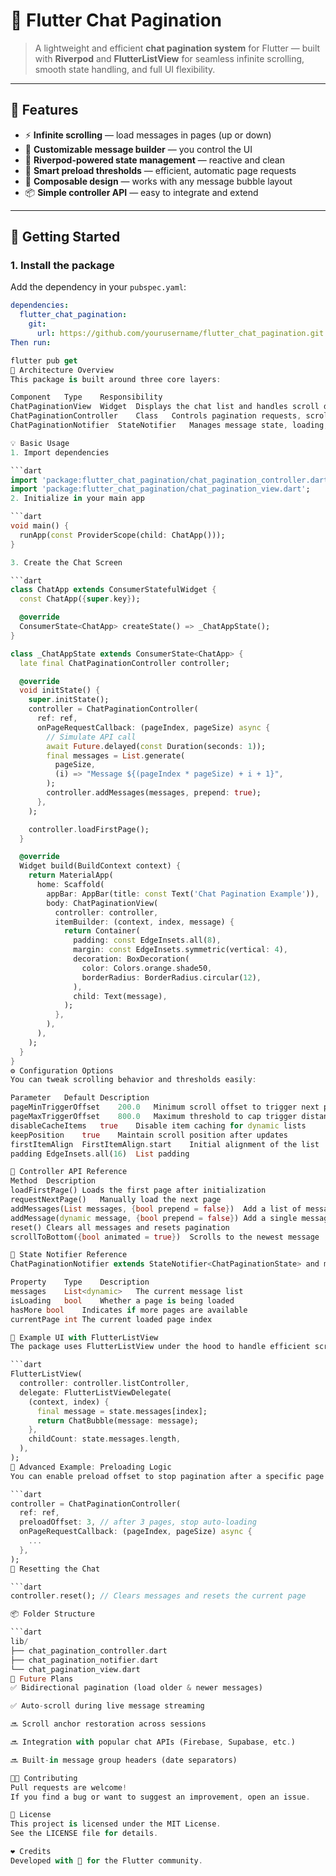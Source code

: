 # 🧩 Flutter Chat Pagination

> A lightweight and efficient **chat pagination system** for Flutter — built with **Riverpod** and **FlutterListView** for seamless infinite scrolling, smooth state handling, and full UI flexibility.

---

## 🌟 Features

- ⚡ **Infinite scrolling** — load messages in pages (up or down)
- 💬 **Customizable message builder** — you control the UI
- 🧠 **Riverpod-powered state management** — reactive and clean
- 🔄 **Smart preload thresholds** — efficient, automatic page requests
- 🎨 **Composable design** — works with any message bubble layout
- 📦 **Simple controller API** — easy to integrate and extend

---

## 🚀 Getting Started

### 1. Install the package

Add the dependency in your `pubspec.yaml`:

```yaml
dependencies:
  flutter_chat_pagination:
    git:
      url: https://github.com/yourusername/flutter_chat_pagination.git
Then run:
```

```dart
flutter pub get
🧱 Architecture Overview
This package is built around three core layers:

Component	Type	Responsibility
ChatPaginationView	Widget	Displays the chat list and handles scroll detection
ChatPaginationController	Class	Controls pagination requests, scrolling, and triggers
ChatPaginationNotifier	StateNotifier	Manages message state, loading, and pagination flags

💡 Basic Usage
1. Import dependencies

```dart
import 'package:flutter_chat_pagination/chat_pagination_controller.dart';
import 'package:flutter_chat_pagination/chat_pagination_view.dart';
2. Initialize in your main app

```dart
void main() {
  runApp(const ProviderScope(child: ChatApp()));
}

3. Create the Chat Screen

```dart
class ChatApp extends ConsumerStatefulWidget {
  const ChatApp({super.key});

  @override
  ConsumerState<ChatApp> createState() => _ChatAppState();
}

class _ChatAppState extends ConsumerState<ChatApp> {
  late final ChatPaginationController controller;

  @override
  void initState() {
    super.initState();
    controller = ChatPaginationController(
      ref: ref,
      onPageRequestCallback: (pageIndex, pageSize) async {
        // Simulate API call
        await Future.delayed(const Duration(seconds: 1));
        final messages = List.generate(
          pageSize,
          (i) => "Message ${(pageIndex * pageSize) + i + 1}",
        );
        controller.addMessages(messages, prepend: true);
      },
    );

    controller.loadFirstPage();
  }

  @override
  Widget build(BuildContext context) {
    return MaterialApp(
      home: Scaffold(
        appBar: AppBar(title: const Text('Chat Pagination Example')),
        body: ChatPaginationView(
          controller: controller,
          itemBuilder: (context, index, message) {
            return Container(
              padding: const EdgeInsets.all(8),
              margin: const EdgeInsets.symmetric(vertical: 4),
              decoration: BoxDecoration(
                color: Colors.orange.shade50,
                borderRadius: BorderRadius.circular(12),
              ),
              child: Text(message),
            );
          },
        ),
      ),
    );
  }
}
⚙️ Configuration Options
You can tweak scrolling behavior and thresholds easily:

Parameter	Default	Description
pageMinTriggerOffset	200.0	Minimum scroll offset to trigger next page
pageMaxTriggerOffset	800.0	Maximum threshold to cap trigger distance
disableCacheItems	true	Disable item caching for dynamic lists
keepPosition	true	Maintain scroll position after updates
firstItemAlign	FirstItemAlign.start	Initial alignment of the list
padding	EdgeInsets.all(16)	List padding

🔁 Controller API Reference
Method	Description
loadFirstPage()	Loads the first page after initialization
requestNextPage()	Manually load the next page
addMessages(List messages, {bool prepend = false})	Add a list of messages
addMessage(dynamic message, {bool prepend = false})	Add a single message
reset()	Clears all messages and resets pagination
scrollToBottom({bool animated = true})	Scrolls to the newest message

🧠 State Notifier Reference
ChatPaginationNotifier extends StateNotifier<ChatPaginationState> and manages:

Property	Type	Description
messages	List<dynamic>	The current message list
isLoading	bool	Whether a page is being loaded
hasMore	bool	Indicates if more pages are available
currentPage	int	The current loaded page index

🧩 Example UI with FlutterListView
The package uses FlutterListView under the hood to handle efficient scrolling with thousands of messages. You can safely append or prepend messages without losing scroll position.

```dart
FlutterListView(
  controller: controller.listController,
  delegate: FlutterListViewDelegate(
    (context, index) {
      final message = state.messages[index];
      return ChatBubble(message: message);
    },
    childCount: state.messages.length,
  ),
);
🧰 Advanced Example: Preloading Logic
You can enable preload offset to stop pagination after a specific page count:

```dart
controller = ChatPaginationController(
  ref: ref,
  preloadOffset: 3, // after 3 pages, stop auto-loading
  onPageRequestCallback: (pageIndex, pageSize) async {
    ...
  },
);
🧼 Resetting the Chat

```dart
controller.reset(); // Clears messages and resets the current page

📦 Folder Structure

```dart
lib/
├── chat_pagination_controller.dart
├── chat_pagination_notifier.dart
└── chat_pagination_view.dart
💬 Future Plans
✅ Bidirectional pagination (load older & newer messages)

✅ Auto-scroll during live message streaming

🔜 Scroll anchor restoration across sessions

🔜 Integration with popular chat APIs (Firebase, Supabase, etc.)

🔜 Built-in message group headers (date separators)

🧑‍💻 Contributing
Pull requests are welcome!
If you find a bug or want to suggest an improvement, open an issue.

🪪 License
This project is licensed under the MIT License.
See the LICENSE file for details.

❤️ Credits
Developed with 💙 for the Flutter community.